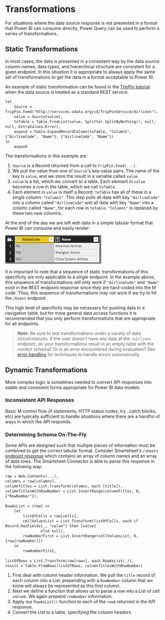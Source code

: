 # Transformations
For situations where the data source response is not presented in a format that Power BI can consume directly, Power Query can be used to perform a series of transformations.
## Static Transformations
In most cases, the data is presented in a consistent way by the data source: column names, data types, and hierarchical structure are consistent for a given endpoint. In this situation it is appropriate to always apply the same set of transformations to get the data in a format acceptable to Power BI.

An example of static transformation can be found in the [TripPin tutorial] when the data source is treated as a standard REST service:

```
let
    Source = TripPin.Feed("http://services.odata.org/v4/TripPinService/Airlines"),
    value = Source[value],
    toTable = Table.FromList(value, Splitter.SplitByNothing(), null, null, ExtraValues.Error),
    expand = Table.ExpandRecordColumn(toTable, "Column1", {"AirlineCode", "Name"}, {"AirlineCode", "Name"})
in
    expand
```

The transformations in this example are: 
1. `Source` is a Record returned from a call to `TripPin.Feed(...)`.
2. We pull the value from one of `Source`'s key-value pairs. The name of the key is `value`, and we store the result in a variable called `value`.
3. `value` is a list, which we convert to a table. Each element in `value` becomes a row in the table, which we call `toTable`.
4. Each element in `value` is itself a Record. `toTable` has all of these in a single column: `"Column1"`. This step pulls all data with key `"AirlineCode"` into a column called `"AirlineCode"` and all data with key `"Name"` into a column called `"Name"`, for each row in `toTable`. `"Column1"` is replaced by these two new columns.

At the end of the day we are left with data in a simple tabular format that Power BI can consume and easily render:

![](images/trippin2Airlines.png)

It is important to note that a sequence of static transformations of this specificity are only applicable to a *single* endpoint. In the example above, this sequence of transformations will only work if `"AirlineCode"` and `"Name"` exist in the REST endpoint response since they are hard-coded into the M code. Thus, this sequence of transformations may not work if we try to hit the `/Event` endpoint. 

This high level of specificity may be necessary for pushing data to a navigation table, but for more general data access functions it is recommended that you only perform transformations that are appropriate for all endpoints.

> **Note**: Be sure to test transformations under a variety of data circumstances. If the user doesn't have any data at the `/airlines` endpoint, do your transformations result in an empty table with the correct schema? Or is an error encountered during evaluation? See [error handling] for techniques to handle errors automatically.

## Dynamic Transformations
More complex logic is sometimes needed to convert API responses into stable and consistent forms appropriate for Power BI data models.

### Inconsistent API Responses
Basic M control flow (if statements, HTTP status codes, try...catch blocks, etc) are typically sufficient to handle situations where there are a handful of ways in which the API responds.

### Determining Schema On-The-Fly
Some APIs are designed such that multiple pieces of information must be combined to get the correct tabular format. Consider Smartsheet's `/sheets` [endpoint response] which contains an array of column names and an array of data rows. The Smartsheet Connector is able to parse this response in the following way:

```
raw = Web.Contents(...),
columns = raw[columns],
columnTitles = List.Transform(columns, each [title]),
columnTitlesWithRowNumber = List.InsertRange(columnTitles, 0, {"RowNumber"}),
                
RowAsList = (row) =>
    let
        listOfCells = row[cells],
        cellValuesList = List.Transform(listOfCells, each if Record.HasFields(_, "value") then [value]
                else null),
        rowNumberFirst = List.InsertRange(cellValuesList, 0, {row[rowNumber]})
    in
        rowNumberFirst,

listOfRows = List.Transform(raw[rows], each RowAsList(_)),
result = Table.FromRows(listOfRows, columnTitlesWithRowNumber)
```
1. First deal with column header information. We pull the `title` record of each column into a List, prepending with a `RowNumber` column that we know will always be represented as this first column.
2. Next we define a function that allows us to parse a row into a List of cell `value`s. We again prepend `rowNumber` information.
3. Apply our `RowAsList()` function to each of the `row`s returned in the API response.
4. Convert the List to a table, specifying the column headers.

[TripPin tutorial]: https://github.com/Microsoft/DataConnectors/tree/master/samples/TripPin/2-Rest#authoring-transformations-in-power-query

[error handling]: TODO

[endpoint response]: http://smartsheet-platform.github.io/api-docs/#sheets